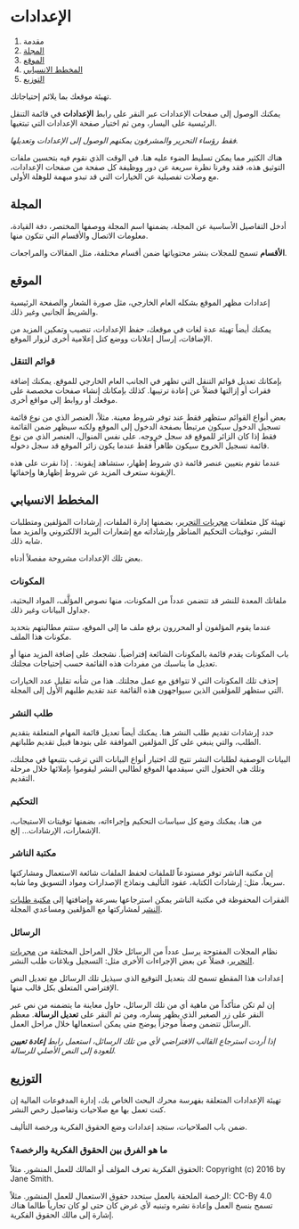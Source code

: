 ﻿# الإعدادات

1. مقدمة
2. [المجلة](settings#context)
3. [الموقع](settings#website)
4. [المخطط الانسيابي](settings#workflow)
5. [التوزيع](settings#distribution)

تهيئة موقعك بما يلائم إحتياجاتك.

يمكنك الوصول إلى صفحات الإعدادات عبر النقر على رابط **الإعدادات** في قائمة التنقل الرئيسية على اليسار، ومن ثم اختيار صفحة الإعدادات التي تبتغيها.

*فقط رؤساء التحرير والمشرفون يمكنهم الوصول إلى الإعدادات وتعديلها.*

هناك الكثير مما يمكن تسليط الضوء عليه هنا. في الوقت الذي نقوم فيه بتحسين ملفات التوثيق هذه، فقد وفرنا نظرة سريعة عن دور ووظيفة كل صفحة من صفحات الإعدادات، مع وصلات تفصيلية عن الخيارات التي قد تبدو مبهمة للوهلة الأولى.

## <a name="context"></a>المجلة

أدخل التفاصيل الأساسية عن المجلة، بضمنها اسم المجلة ووصفها المختصر، دفة القيادة، معلومات الاتصال والأقسام التي تتكون منها.

**الأقسام** تسمح للمجلات بنشر محتوياتها ضمن أقسام مختلفة، مثل المقالات والمراجعات.

## <a name="website"></a>الموقع

إعدادات مظهر الموقع بشكله العام الخارجي، مثل صورة الشعار والصفحة الرئيسية والشريط الجانبي وغير ذلك.

يمكنك أيضاً تهيئة عدة لغات في موقعك، حفظ الإعدادات، تنصيب وتمكين المزيد من الإضافات، إرسال إعلانات ووضع كتل إعلامية أخرى لزوار الموقع.

### <a name="website-nav-menus"></a>قوائم التنقل

بإمكانك تعديل قوائم التنقل التي تظهر في الجانب العام الخارجي للموقع. يمكنك إضافة فقرات أو إزالتها فضلاً عن إعادة ترتيبها. كذلك بإمكانك إنشاء صفحات مخصصة على موقعك أو روابط إلى مواقع أخرى.

بعض أنواع القوائم ستظهر فقط عند توفر شروط معينة. مثلاً، العنصر الذي من نوع قائمة تسجيل الدخول سيكون مرتبطاً بصفحة الدخول إلى الموقع ولكنه سيظهر ضمن القائمة فقط إذا كان الزائر للموقع قد سجل خروجه. على نفس المنوال، العنصر الذي من نوع قائمة تسجيل الخروج سيكون ظاهراً فقط عندما يكون زائر الموقع قد سجل دخوله.

عندما تقوم بتعيين عنصر قائمة ذي شروط إظهار، ستشاهد إيقونة: <span class="fa fa-eye-slash"></span>. إذا نقرت على هذه الإيقونة ستعرف المزيد عن شروط إظهارها وإخفائها.

## <a name="workflow"></a>المخطط الانسيابي

تهيئة كل متعلقات [مجريات التحرير](editorial-workflow)، بضمنها إدارة الملفات، إرشادات المؤلفين ومتطلبات النشر، توقيتات التحكيم المناظر وإرشاداته مع إشعارات البريد الالكتروني والمزيد مما شابه ذلك.

بعض تلك الإعدادات مشروحة مفصلاً أدناه.

### <a name="workflow-components"></a>المكونات

ملفاتك المعدة للنشر قد تتضمن عدداً من المكونات، منها نصوص المؤلَّف، المواد البحثية، جداول البيانات وغير ذلك.

عندما يقوم المؤلفون أو المحررون برفع ملف ما إلى الموقع، ستتم مطالبتهم بتحديد مكونات هذا الملف.

باب المكونات يقدم قائمة بالمكونات الشائعة إفتراضياً. نشجعك على إضافة المزيد منها أو تعديل ما يناسبك من مفردات هذه القائمة حسب إحتياجات مجلتك.

إحذف تلك المكونات التي لا تتوافق مع عمل مجلتك. هذا من شأنه تقليل عدد الخيارات التي ستظهر للمؤلفين الذين سيواجهون هذه القائمة عند تقديم طلبهم الأول إلى المجلة.

### <a name="workflow-submission"></a>طلب النشر
حدد إرشادات تقديم طلب النشر هنا. يمكنك أيضاً تعديل قائمة المهام المتعلقة بتقديم الطلب، والتي ينبغي على كل المؤلفين الموافقة على بنودها قبيل تقديم طلباتهم.

البيانات الوصفية لطلبات النشر تتيح لك اختيار أنواع البيانات التي ترغب بتتبعها في مجلتك، وتلك هي الحقول التي سيقدمها الموقع لطالبي النشر ليقوموا بإملائها خلال مرحلة التقديم.

### <a name="workflow-review"></a>التحكيم
من هنا، يمكنك وضع كل سياسات التحكيم وإجراءاته، بضمنها توقيتات الاستيجاب، الإشعارات، الإرشادات... إلخ.

### <a name="workflow-library"></a>مكتبة الناشر

إن مكتبة الناشر توفر مستودعاً للملفات لحفظ الملفات شائعة الاستعمال ومشاركتها سريعاً، مثل: إرشادات الكتابة، عقود التأليف ونماذج الإصدارات ومواد التسويق وما شابه.

الفقرات المحفوظة في مكتبة الناشر يمكن استرجاعها بسرعة وإضافتها إلى [مكتبة طلبات النشر](editorial-workflow#submission-library) لمشاركتها مع المؤلفين ومساعدي المجلة.

### <a name="workflow-emails"></a>الرسائل

نظام المجلات المفتوحة يرسل عدداً من الرسائل خلال المراحل المختلفة من [مجريات التحرير](editorial-workflow)، فضلاً عن بعض الإجراءات الأخرى مثل: التسجيل وبلاغات طلب النشر.

إعدادات هذا المقطع تسمح لك بتعديل التوقيع الذي سيذيل تلك الرسائل مع تعديل النص الإفتراضي المتعلق بكل قالب منها.

إن لم تكن متأكداً من ماهية أي من تلك الرسائل، حاول معاينة ما يتضمنه من نص عبر النقر على زر الصغير الذي يظهر يساره، ومن ثم النقر على **تعديل الرسالة**. معظم الرسائل تتضمن وصفاً موجزاً يوضح متى يمكن استعمالها خلال مراحل العمل.

*إذا أردت استرجاع القالب الافتراضي لأي من تلك الرسائل، استعمل رابط __إعادة تعيين__ للعودة إلى النص الأصلي للرسالة.*

## <a name="distribution"></a>التوزيع

تهيئة الإعدادات المتعلقة بفهرسة محرك البحث الخاص بك، إدارة المدفوعات المالية إن كنت تعمل بها مع صلاحيات وتفاصيل رخص النشر.

ضمن باب الصلاحيات، ستجد إعدادات وضع الحقوق الفكرية ورخصة التأليف.

### <a name="copyright-v-license"></a> ما هو الفرق بين الحقوق الفكرية والرخصة؟

الحقوق الفكرية تعرف المؤلف أو المالك للعمل المنشور. مثلاً: Copyright (c) 2016 by Jane Smith.

الرخصة الملحقة بالعمل ستحدد حقوق الاستعمال للعمل المنشور. مثلاً: CC-By 4.0 تسمح بنسخ العمل وإعادة نشره وتبنيه لأي غرض كان حتى لو كان تجارياً طالما هناك إشارة إلى مالك الحقوق الفكرية.
